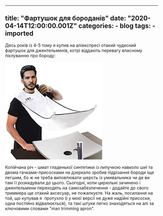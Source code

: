 
---
title: "Фартушок для бороданів"
date: "2020-04-14T12:00:00.001Z"
categories:
    - blog
tags:
    - imported
---

Десь років із 4\-5 тому я купив на аліекспресі отакий чудесний фартушок для джентельменів, котрі віддають перевагу власному піклуванню про бороду:  


[![](thumb_00.jpg)](img00.jpg)

  


Копійчана річ \- шмат гладенької синтетики із липучкою навколо шиї та двома гачками\-присосками на дзеркало зробив підрізання бороди іще легшим, бо ж не треба виловлювати шерсть із умивальника чи де ви там її розкидували до цього.
Сьогодні, коли цирюльні зачинено і джентельмени переходять на самозабезпечення \- додайте до свого триммера ще отакий аксесуар, не пожалкуєте. На жаль, посилання на той, що купував я  протухло (і у моєї версії не дуже надійні присоски, одна постійно відвалюється), та такі штуки легко знаходяться на алі за ключовими словами "man trimming apron". 
